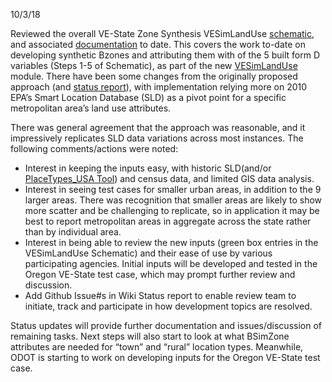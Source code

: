 10/3/18

Reviewed the overall VE-State Zone Synthesis VESimLandUse [schematic](), and associated [documentation](https://github.com/gregorbj/VisionEval/blob/develop/sources/modules/VESimLandUse/analyze_3Ds.html) to date. This covers the work to-date on developing  synthetic Bzones and attributing them with of the 5 built form D variables (Steps 1-5 of Schematic), as part of the new [VESimLandUse](https://github.com/gregorbj/VisionEval/tree/develop/sources/modules/VESimLandUse) module.  There have been some changes from the originally proposed approach (and [status report](https://github.com/gregorbj/VisionEval/wiki/VE-State-Status)), with implementation relying more on 2010 EPA’s Smart Location Database (SLD) as a pivot point for a specific metropolitan area’s land use attributes.  

There was general agreement that the approach was reasonable, and it impressively replicates SLD data variations across most instances.  The following comments/actions were noted:
  - Interest in keeping the inputs easy, with historic SLD(and/or [PlaceTypes_USA Tool](https://github.com/gregorbj/Placetypes_USA)) and census data, and limited GIS data analysis.  
  - Interest in seeing test cases for smaller urban areas, in addition to the 9 larger areas. There was recognition that smaller areas are likely to show more scatter and be challenging to replicate, so in application it may be best to report metropolitan areas in aggregate across the state rather than by individual area.  
  - Interest in being able to review the new inputs (green box entries in the VESimLandUse Schematic) and their ease of use by various participating agencies.  Initial inputs will be developed and tested in the Oregon VE-State test case, which may prompt further review and discussion.  
  - Add Github Issue#s in Wiki Status report to enable review team to initiate, track and participate in how development topics are resolved.

Status updates will provide further documentation and issues/discussion of remaining tasks.  Next steps will also start to look at what BSimZone attributes are needed for “town” and “rural”  location types. Meanwhile, ODOT is starting to work on developing inputs for the Oregon VE-State test case.